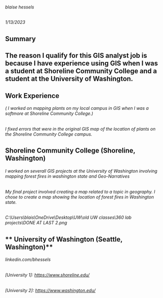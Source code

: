 ###### blaise hessels
###### 1/13/2023


## **Summary**

## **The reason I qualify for this GIS analyst job is because I have experience using GIS when I was a student at Shoreline Community College and a student at the University of Washington.**

## **Work Experience**

###### ( I worked on mapping plants on my local campus in GIS when I was a softmore at Shoreline Community College.)

###### I fixed errors that were in the original GIS map of the location of plants on the Shoreline Community College campus.

## **Shoreline Community College (Shoreline, Washington)**


###### I worked on severall GIS projects at the University of Washington involving mapping forest fires in washington state and Geo-Narratives

###### My final project involved creating a map related to a topic in geography. I chose to create a map showing the location of forest fires in Washington state.

###### C:\Users\blais\OneDrive\Desktop\UW\old UW classes\360 lab projects\DONE AT LAST 2.png

## ** University of Washington (Seattle, Washington)**



###### linkedin.com/bhessels
###### [University 1]: https://www.shoreline.edu/
###### [University 2]: https://www.washington.edu/

